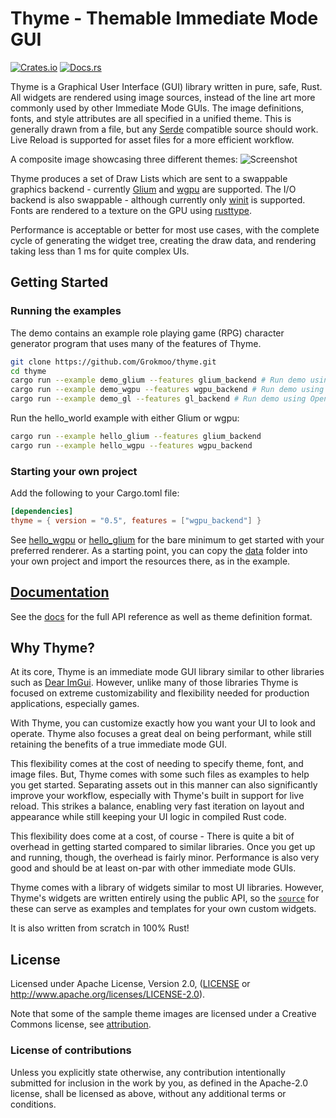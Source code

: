 # Thyme - Themable Immediate Mode GUI

[![Crates.io](https://img.shields.io/crates/v/thyme.svg)](https://crates.io/crates/thyme)
[![Docs.rs](https://docs.rs/thyme/badge.svg)](https://docs.rs/thyme)

Thyme is a Graphical User Interface (GUI) library written in pure, safe, Rust.  All widgets are rendered using image sources, instead of the line art more commonly used by other Immediate Mode GUIs.  The image definitions, fonts, and style attributes are all specified in a unified theme.  This is generally drawn from a file, but any [Serde](https://serde.rs/) compatible source should work.  Live Reload is supported for asset files for a more efficient workflow.

A composite image showcasing three different themes:
![Screenshot](screenshot.png)

Thyme produces a set of Draw Lists which are sent to a swappable graphics backend - currently [Glium](https://github.com/glium/glium) and [wgpu](https://github.com/gfx-rs/wgpu-rs) are supported.  The I/O backend is also swappable - although currently only [winit](https://github.com/rust-windowing/winit) is supported.  Fonts are rendered to a texture on the GPU using [rusttype](https://github.com/redox-os/rusttype).  

Performance is acceptable or better for most use cases, with the complete cycle of generating the widget tree, creating the draw data, and rendering taking less than 1 ms for quite complex UIs.

## Getting Started

### Running the examples

The demo contains an example role playing game (RPG) character generator program that uses many of the features of Thyme.

```bash
git clone https://github.com/Grokmoo/thyme.git
cd thyme
cargo run --example demo_glium --features glium_backend # Run demo using glium
cargo run --example demo_wgpu --features wgpu_backend # Run demo using wgpu
cargo run --example demo_gl --features gl_backend # Run demo using OpenGL
```

Run the hello_world example with either Glium or wgpu:
```bash
cargo run --example hello_glium --features glium_backend
cargo run --example hello_wgpu --features wgpu_backend
```

### Starting your own project

Add the following to your Cargo.toml file:

```toml
[dependencies]
thyme = { version = "0.5", features = ["wgpu_backend"] }
```

See [hello_wgpu](examples/hello_wgpu.rs) or [hello_glium](examples/hello_glium.rs) for the bare minimum to get started with your preferred renderer.  As a starting point, you can copy the [data](examples/data) folder into your own project and import the resources there, as in the example.

## [Documentation](https://docs.rs/thyme)

See the [docs](https://docs.rs/thyme) for the full API reference as well as theme definition format.

## Why Thyme?

At its core, Thyme is an immediate mode GUI library similar to other libraries such as [Dear ImGui](https://github.com/ocornut/imgui).  However,
unlike many of those libraries Thyme is focused on extreme customizability and flexibility needed for production applications, especially games.

With Thyme, you can customize exactly how you want your UI to look and operate.  Thyme also focuses a great deal on being performant, while still
retaining the benefits of a true immediate mode GUI.

This flexibility comes at the cost of needing to specify theme, font, and image files.  But, Thyme comes with some such files as examples to help you
get started.  Separating assets out in this manner can also significantly improve your workflow, especially with Thyme's built in support for live
reload.  This strikes a balance, enabling very fast iteration on layout and appearance while still keeping your UI logic in compiled Rust code.

This flexibility does come at a cost, of course - There is quite a bit of overhead in getting started compared to similar libraries.  Once you get up and
running, though, the overhead is fairly minor.  Performance is also very good and should be at least on-par with other immediate mode GUIs.

Thyme comes with a library of widgets similar to most UI libraries.  However, Thyme's widgets are written entirely using the public API, so the 
[`source`](src/recipes.rs) for these can serve as examples and templates for your own custom widgets.

It is also written from scratch in 100% Rust!

## License
[License]: #license

Licensed under Apache License, Version 2.0, ([LICENSE](LICENSE) or http://www.apache.org/licenses/LICENSE-2.0).

Note that some of the sample theme images are licensed under a Creative Commons license, see [attribution](examples/data/images/attribution.txt).

### License of contributions

Unless you explicitly state otherwise, any contribution intentionally submitted for inclusion in the work by you, as defined in the Apache-2.0 license, shall be licensed as above, without any additional terms or conditions.
